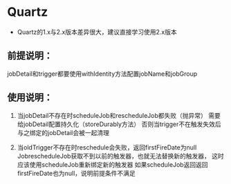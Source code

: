# Quartz





- Quartz的1.x与2.x版本差异很大，建议直接学习使用2.x版本

## 前提说明：
jobDetail和trigger都要使用withIdentity方法配置jobName和jobGroup

## 使用说明：
1. 当jobDetail不存在时scheduleJob和rescheduleJob都失败（抛异常）
需要给jobDetail配置持久化（storeDurably方法）
否则当trigger不在触发失效后与之绑定的jobDetail会被一起清理

2. 当oldTrigger不存在时reschedule会失败，返回firstFireDate为null
JobrescheduleJob获取不到以前的触发器，也就无法替换新的触发器，
这时应该使用scheduleJob重新绑定新的触发器
如果scheduleJob返回返回firstFireDate也为null，说明前提条件不满足



